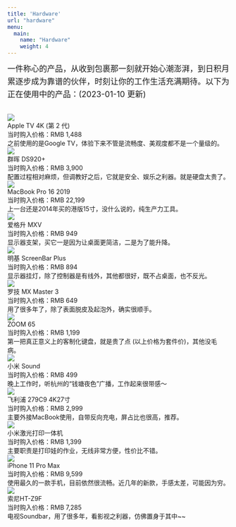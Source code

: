 ```yaml
---
title: 'Hardware'
url: "hardware"
menu:
  main:
    name: "Hardware"
    weight: 4
---
```

<div style="font-size: 18px;line-height: 1.6;margin-bottom: 30px">一件称心的产品，从收到包裹那一刻就开始心潮澎湃，到日积月累逐步成为靠谱的伙伴，时刻让你的工作生活充满期待。以下为正在使用中的产品：(2023-01-10 更新)</div>

<div class="quanju">

<div class="bankuai">
<div class="img"><img src=/images/hardware/appletv.png> </div>
<div class="title">Apple TV 4K (第 2 代)</div>
<div class="jiage">当时购入价格：RMB 1,488</div>
<div class="note">之前使用的是Google TV，体验下来不管是流畅度、美观度都不是一个量级的。</div>
</div>

<div class="bankuai">
<div class="img"><img src=/images/hardware/synology.png> </div>
<div class="title">群晖 DS920+</div>
<div class="jiage">当时购入价格：RMB 3,900</div>
<div class="note">配置过程相对麻烦，但调教好之后，它就是安全、娱乐之利器。就是硬盘太贵了。</div>
</div>

<div class="bankuai">
<div class="img"><img src=/images/hardware/macbook.png> </div>
<div class="title">MacBook Pro 16 2019</div>
<div class="jiage">当时购入价格：RMB 22,199</div>
<div class="note">上一台还是2014年买的港版15寸，没什么说的，纯生产力工具。
</div>
</div>

</div>

<div class="quanju">

<div class="bankuai">
<div class="img"><img src=/images/hardware/ergotron.png> </div>
<div class="title">爱格升 MXV</div>
<div class="jiage">当时购入价格：RMB 949</div>
<div class="note">显示器支架，买它一是因为让桌面更简洁，二是为了能升降。</div>
</div>

<div class="bankuai">
<div class="img"><img src=/images/hardware/benq.png> </div>
<div class="title">明基 ScreenBar Plus</div>
<div class="jiage">当时购入价格：RMB 894</div>
<div class="note">显示器挂灯，除了控制器是有线外，其他都很好，既不占桌面，也不反光。</div>
</div>

<div class="bankuai">
<div class="img"><img src=/images/hardware/master.png> </div>
<div class="title">罗技 MX Master 3</div>
<div class="jiage">当时购入价格：RMB 649</div>
<div class="note">用了很多年了，除了表面脱皮及起泡外，确实很顺手。</div>
</div>

</div>

<div class="quanju">

<div class="bankuai">
<div class="img"><img src=/images/hardware/zoom.png> </div>
<div class="title">ZOOM 65</div>
<div class="jiage">当时购入价格：RMB 1,199</div>
<div class="note">第一把真正意义上的客制化键盘，就是贵了点 (以上价格为套件价)，其他没毛病。</div>
</div>

<div class="bankuai">
<div class="img"><img src=/images/hardware/sound.png> </div>
<div class="title">小米 Sound</div>
<div class="jiage">当时购入价格：RMB 499</div>
<div class="note">晚上工作时，听杭州的“钱塘夜色”广播，工作起来很带感～</div>
</div>

<div class="bankuai">
<div class="img"><img src=/images/hardware/philips.png> </div>
<div class="title">飞利浦 279C9 4K27寸</div>
<div class="jiage">当时购入价格：RMB 2,999</div>
<div class="note">主要外接MacBook使用，自带反向充电，屏占比也很高，推荐。</div>
</div>

</div>

<div class="quanju">

<div class="bankuai">
<div class="img"><img src=/images/hardware/dayinji.png> </div>
<div class="title">小米激光打印一体机</div>
<div class="jiage">当时购入价格：RMB 1,399</div>
<div class="note">主要职责是打印娃的作业，无线非常方便，性价比不错。</div>
</div>

<div class="bankuai">
<div class="img"><img src=/images/hardware/iphone.png> </div>
<div class="title">iPhone 11 Pro Max</div>
<div class="jiage">当时购入价格：RMB 9,599</div>
<div class="note">使用最久的一款手机，目前依然很流畅。近几年的新款，手感太差，可能因为穷。</div>
</div>

<div class="bankuai">
<div class="img"><img src=/images/hardware/sony.png> </div>
<div class="title">索尼HT-Z9F</div>
<div class="jiage">当时购入价格：RMB 7,285</div>
<div class="note">电视Soundbar，用了很多年，看影视之利器，仿佛置身于其中~~</div>
</div>

</div>

<style>

</style>